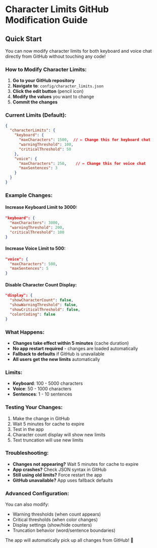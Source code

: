 # Character Limits GitHub Modification Guide

## Quick Start

You can now modify character limits for both keyboard and voice chat directly from GitHub without touching any code!

### How to Modify Character Limits:

1. **Go to your GitHub repository**
2. **Navigate to**: `config/character_limits.json`
3. **Click the edit button** (pencil icon)
4. **Modify the values** you want to change
5. **Commit the changes**

### Current Limits (Default):

```json
{
  "characterLimits": {
    "keyboard": {
      "maxCharacters": 1500,  // ← Change this for keyboard chat
      "warningThreshold": 100,
      "criticalThreshold": 50
    },
    "voice": {
      "maxCharacters": 250,    // ← Change this for voice chat
      "maxSentences": 3
    }
  }
}
```

### Example Changes:

#### Increase Keyboard Limit to 3000:
```json
"keyboard": {
  "maxCharacters": 3000,
  "warningThreshold": 200,
  "criticalThreshold": 100
}
```

#### Increase Voice Limit to 500:
```json
"voice": {
  "maxCharacters": 500,
  "maxSentences": 5
}
```

#### Disable Character Count Display:
```json
"display": {
  "showCharacterCount": false,
  "showWarningThreshold": false,
  "showCriticalThreshold": false,
  "colorCoding": false
}
```

### What Happens:

- **Changes take effect within 5 minutes** (cache duration)
- **No app restart required** - changes are loaded automatically
- **Fallback to defaults** if GitHub is unavailable
- **All users get the new limits** automatically

### Limits:

- **Keyboard**: 100 - 5000 characters
- **Voice**: 50 - 1000 characters
- **Sentences**: 1 - 10 sentences

### Testing Your Changes:

1. Make the change in GitHub
2. Wait 5 minutes for cache to expire
3. Test in the app
4. Character count display will show new limits
5. Text truncation will use new limits

### Troubleshooting:

- **Changes not appearing?** Wait 5 minutes for cache to expire
- **App crashes?** Check JSON syntax in GitHub
- **Still using old limits?** Force restart the app
- **GitHub unavailable?** App uses fallback defaults

### Advanced Configuration:

You can also modify:
- Warning thresholds (when count appears)
- Critical thresholds (when color changes)
- Display settings (show/hide counters)
- Truncation behavior (word/sentence boundaries)

The app will automatically pick up all changes from GitHub! 🚀 